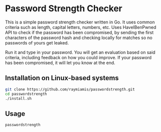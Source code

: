 # Password Strength Checker

This is a simple password strength checker written in Go. It uses common criteria such as length, capital letters, numbers, etc.
Uses HaveIBenPwned API to check if the password has been compromised, by sending the first characters of the password hash and checking locally for matches so no passwords of yours get leaked.

Run it and type in your password. You will get an evaluation based on said criteria, including feedback on how you could improve.
If your password has been compromised, it will let you know at the end.

## Installation on Linux-based systems
```bash
git clone https://github.com/raymiamis/passwordstrength.git
cd passwordstrength
./install.sh
```

## Usage
```
passwordstrength
```
